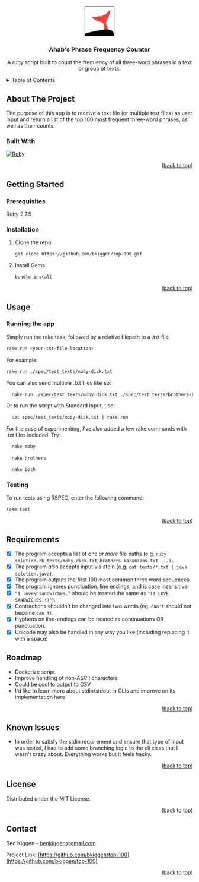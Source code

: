 <a name="readme-top"></a>

<br />
<div align="center">
  <img src="logo.svg" alt="Logo" width="80" height="80">

  <h3 align="center">Ahab's Phrase Frequency Counter</h3>

  <p align="center">
    A ruby script built to count the frequency of all three-word phrases in a text or group of texts.
  </p>
</div>

<details>
  <summary>Table of Contents</summary>
  <ol>
    <li>
      <a href="#about-the-project">About The Project</a>
      <ul>
        <li><a href="#built-with">Built With</a></li>
      </ul>
    </li>
    <li>
      <a href="#getting-started">Getting Started</a>
      <ul>
        <li><a href="#prerequisites">Prerequisites</a></li>
        <li><a href="#installation">Installation</a></li>
      </ul>
    </li>
    <li><a href="#usage">Usage</a></li>
    <li><a href="#roadmap">Roadmap</a></li>
    <li><a href="#known-issues">Known Issues</a></li>
    <li><a href="#license">License</a></li>
    <li><a href="#contact">Contact</a></li>
  </ol>
</details>

## About The Project

The purpose of this app is to receive a text file (or multiple text files) as user input and return a list of the top 100 most frequent three-word phrases, as well as their counts.


### Built With

[![Ruby](https://img.shields.io/badge/ruby-%23CC342D.svg?style=for-the-badge&logo=ruby&logoColor=white)][ruby-url]

<p align="right">(<a href="#readme-top">back to top</a>)</p>

## Getting Started

### Prerequisites

Ruby 2.7.5

### Installation

1. Clone the repo
   ```sh
   git clone https://github.com/bkiggen/top-100.git
   ```
2. Install Gems
   ```sh
   bundle install
   ```

<p align="right">(<a href="#readme-top">back to top</a>)</p>

## Usage

### Running the app

Simply run the rake task, followed by a relative filepath to a .txt file

```sh
rake run <your-txt-file-location>
```

For example:

```sh
rake run ./spec/test_texts/moby-dick.txt
```

You can also send multiple .txt files like so:

```sh
  rake run ./spec/test_texts/moby-dick.txt ./spec/test_texts/brothers-karamazov.txt
```

Or to run the script with Standard Input, use:

```sh
  cat spec/test_texts/moby-dick.txt | rake run
```

For the ease of experimenting, I've also added a few rake commands with .txt files included. Try:

```sh
  rake moby
```

```sh
  rake brothers
```

```sh
  rake both
```

### Testing

To run tests using RSPEC, enter the following command:

```sh
rake test
```

<p align="right">(<a href="#readme-top">back to top</a>)</p>

## Requirements

- [x] The program accepts a list of one _or more_ file paths (e.g. `ruby solution.rb texts/moby-dick.txt brothers-karamazov.txt ...).`
- [x] The program _also_ accepts input via stdin (e.g. `cat texts/*.txt | java solution.java`).
- [x] The program outputs the first 100 most common three word sequences.
- [x] The program ignores punctuation, line endings, and is case insensitive
- [x] `“I love\nsandwiches.”` should be treated the same as `"(I LOVE SANDWICHES!!)"`).
- [x] Contractions shouldn't be changed into two words (eg. `can't` should not become `can t`).
- [x] Hyphens on line-endings can be treated as continuations OR punctuation.
- [x] Unicode may also be handled in any way you like (including replacing it with a space)

## Roadmap

- Dockerize script
- Improve handling of non-ASCII characters
- Could be cool to output to CSV
- I'd like to learn more about stdin/stdout in CLIs and improve on its implementation here

<p align="right">(<a href="#readme-top">back to top</a>)</p>

## Known Issues

- In order to satisfy the stdin requirement and ensure that type of input was tested, I had to add some branching logic to the cli class that I wasn't crazy about. Everything works but it feels hacky.

<p align="right">(<a href="#readme-top">back to top</a>)</p>

## License

Distributed under the MIT License.

<p align="right">(<a href="#readme-top">back to top</a>)</p>

## Contact

Ben Kiggen - benkiggen@gmail.com

Project Link: [https://github.com/bkiggen/top-100](https://github.com/bkiggen/top-100)

<p align="right">(<a href="#readme-top">back to top</a>)</p>

[ruby-url]: https://www.ruby-lang.org/en/

```

```
